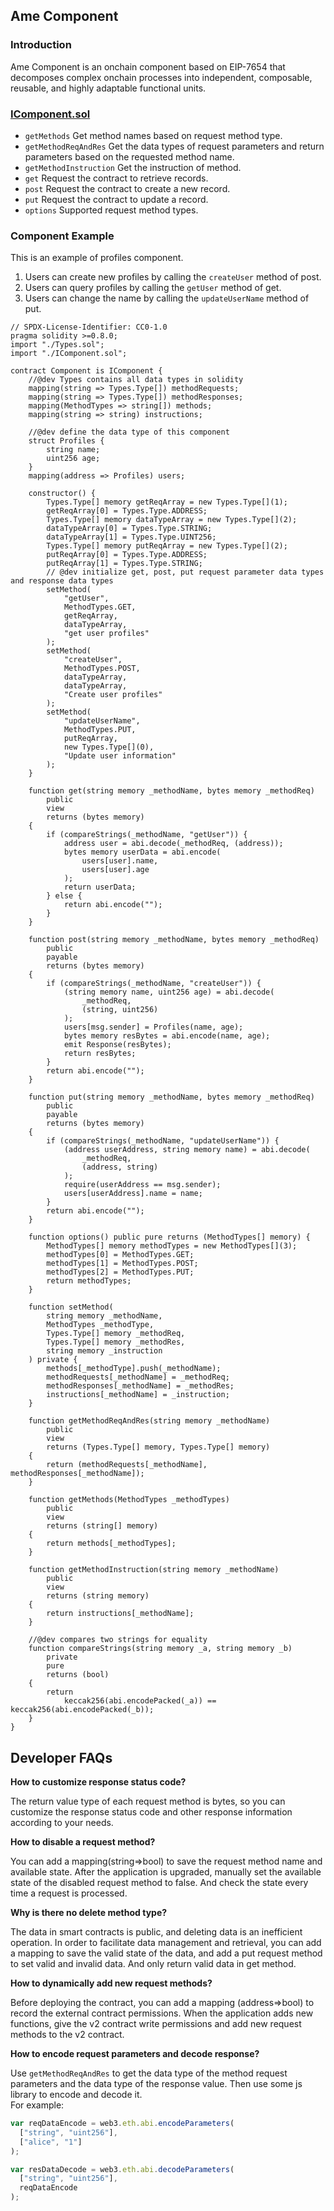 ## Ame Component

### Introduction
Ame Component is an onchain component based on EIP-7654 that decomposes complex onchain processes into independent, composable, reusable, and highly adaptable functional units.

### [IComponent.sol](./contracts/Ame/IComponent.sol) ###

- `getMethods` Get method names based on request method type.  
- `getMethodReqAndRes` Get the data types of request parameters and return parameters based on the requested method name.  
- `getMethodInstruction` Get the instruction of method.  
- `get` Request the contract to retrieve records.  
- `post` Request the contract to create a new record.
- `put` Request the contract to update a record. 
- `options` Supported request method types. 

### Component Example ###
This is an example of profiles component.
1. Users can create new profiles by calling the `createUser` method of post.
2. Users can query profiles by calling the `getUser` method of get.
3. Users can change the name by calling the `updateUserName` method of put.
```solidity
// SPDX-License-Identifier: CC0-1.0
pragma solidity >=0.8.0;
import "./Types.sol";
import "./IComponent.sol";

contract Component is IComponent {
    //@dev Types contains all data types in solidity
    mapping(string => Types.Type[]) methodRequests;
    mapping(string => Types.Type[]) methodResponses;
    mapping(MethodTypes => string[]) methods;
    mapping(string => string) instructions;

    //@dev define the data type of this component
    struct Profiles {
        string name;
        uint256 age;
    }
    mapping(address => Profiles) users;

    constructor() {
        Types.Type[] memory getReqArray = new Types.Type[](1);
        getReqArray[0] = Types.Type.ADDRESS;
        Types.Type[] memory dataTypeArray = new Types.Type[](2);
        dataTypeArray[0] = Types.Type.STRING;
        dataTypeArray[1] = Types.Type.UINT256;
        Types.Type[] memory putReqArray = new Types.Type[](2);
        putReqArray[0] = Types.Type.ADDRESS;
        putReqArray[1] = Types.Type.STRING;
        // @dev initialize get, post, put request parameter data types and response data types
        setMethod(
            "getUser",
            MethodTypes.GET,
            getReqArray,
            dataTypeArray,
            "get user profiles"
        );
        setMethod(
            "createUser",
            MethodTypes.POST,
            dataTypeArray,
            dataTypeArray,
            "Create user profiles"
        );
        setMethod(
            "updateUserName",
            MethodTypes.PUT,
            putReqArray,
            new Types.Type[](0),
            "Update user information"
        );
    }

    function get(string memory _methodName, bytes memory _methodReq)
        public
        view
        returns (bytes memory)
    {
        if (compareStrings(_methodName, "getUser")) {
            address user = abi.decode(_methodReq, (address));
            bytes memory userData = abi.encode(
                users[user].name,
                users[user].age
            );
            return userData;
        } else {
            return abi.encode("");
        }
    }

    function post(string memory _methodName, bytes memory _methodReq)
        public
        payable
        returns (bytes memory)
    {
        if (compareStrings(_methodName, "createUser")) {
            (string memory name, uint256 age) = abi.decode(
                _methodReq,
                (string, uint256)
            );
            users[msg.sender] = Profiles(name, age);
            bytes memory resBytes = abi.encode(name, age);
            emit Response(resBytes);
            return resBytes;
        }
        return abi.encode("");
    }

    function put(string memory _methodName, bytes memory _methodReq)
        public
        payable
        returns (bytes memory)
    {
        if (compareStrings(_methodName, "updateUserName")) {
            (address userAddress, string memory name) = abi.decode(
                _methodReq,
                (address, string)
            );
            require(userAddress == msg.sender);
            users[userAddress].name = name;
        }
        return abi.encode("");
    }

    function options() public pure returns (MethodTypes[] memory) {
        MethodTypes[] memory methodTypes = new MethodTypes[](3);
        methodTypes[0] = MethodTypes.GET;
        methodTypes[1] = MethodTypes.POST;
        methodTypes[2] = MethodTypes.PUT;
        return methodTypes;
    }

    function setMethod(
        string memory _methodName,
        MethodTypes _methodType,
        Types.Type[] memory _methodReq,
        Types.Type[] memory _methodRes,
        string memory _instruction
    ) private {
        methods[_methodType].push(_methodName);
        methodRequests[_methodName] = _methodReq;
        methodResponses[_methodName] = _methodRes;
        instructions[_methodName] = _instruction;
    }

    function getMethodReqAndRes(string memory _methodName)
        public
        view
        returns (Types.Type[] memory, Types.Type[] memory)
    {
        return (methodRequests[_methodName], methodResponses[_methodName]);
    }

    function getMethods(MethodTypes _methodTypes)
        public
        view
        returns (string[] memory)
    {
        return methods[_methodTypes];
    }

    function getMethodInstruction(string memory _methodName)
        public
        view
        returns (string memory)
    {
        return instructions[_methodName];
    }

    //@dev compares two strings for equality
    function compareStrings(string memory _a, string memory _b)
        private
        pure
        returns (bool)
    {
        return
            keccak256(abi.encodePacked(_a)) == keccak256(abi.encodePacked(_b));
    }
}

```


## Developer FAQs ##
**How to customize response status code?**

The return value type of each request method is bytes, so you can customize the response status code and other response information according to your needs.

**How to disable a request method?**

You can add a mapping(string=>bool) to save the request method name and available state. After the application is upgraded, manually set the available state of the disabled request method to false. And check the state every time a request is processed.

**Why is there no delete method type?**

The data in smart contracts is public, and deleting data is an inefficient operation. In order to facilitate data management and retrieval, you can add a mapping to save the valid state of the data, and add a put request method to set valid and invalid data. And only return valid data in get method.

**How to dynamically add new request methods?**

Before deploying the contract, you can add a mapping (address=>bool) to record the external contract permissions. When the application adds new functions, give the v2 contract write permissions and add new request methods to the v2 contract.

**How to encode request parameters and decode response?**

Use ```getMethodReqAndRes``` to get the data type of the method request parameters and the data type of the response value. Then use some js library to encode and decode it.   
For example:   

```javascript
var reqDataEncode = web3.eth.abi.encodeParameters(
  ["string", "uint256"],
  ["alice", "1"]
);

var resDataDecode = web3.eth.abi.decodeParameters(
  ["string", "uint256"],
  reqDataEncode
);
```